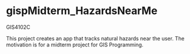 # gispMidterm_HazardsNearMe
GIS4102C

This project creates an app that tracks natural hazards near the user. The motivation is for a midterm project for GIS Programming.
